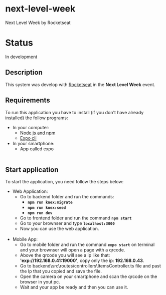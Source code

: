 # next-level-week
Next Level Week by Rocketseat

# Status
In development

## Description
This system was develop with [Rocketseat](https://rocketseat.com.br/) in the <b>Next Level Week</b> event.

## Requirements
To run this application you have to install (if you don't have already installed) the follow programs:
* In your computer:
   * [Node js and npm](https://nodejs.org/en/download/)
   * [Expo cli](https://expo.io/tools#cli)
* In your smartphone:
   * App called expo
<br></br>
## Start application
To start the application, you need follow the steps below:  
* Web Application:  
   * Go to backend folder and run the commands:
      * <b>```npm run knex:migrate```</b>
      * <b>```npm run knex:seed```</b>
      * <b>```npm run dev```</b>
   - Go to frontend folder and run the command <b>```npm start```</b>
   - Go to your brownser and type <b>```localhost:3000```</b>
   - Now you can use the web application.
<br></br>
* Mobile App:
   - Go to mobile folder and run the command <b>```expo start```</b> on terminal and your brownser will open a page with a qrcode.
   - Above the qrcode you will see a ip like that: <b>'exp://192.168.0.41:19000'</b>, copy only the ip: <b>192.168.0.43</b>.
   - Go to backend\src\routes\controllers\ItemsController.ts file and past the Ip that you copied and save the file.
   - Open the camera on your smartphone and scan the qrcode on the browser in yout pc.
   - Wait and your app be ready and then you can use it.
   

